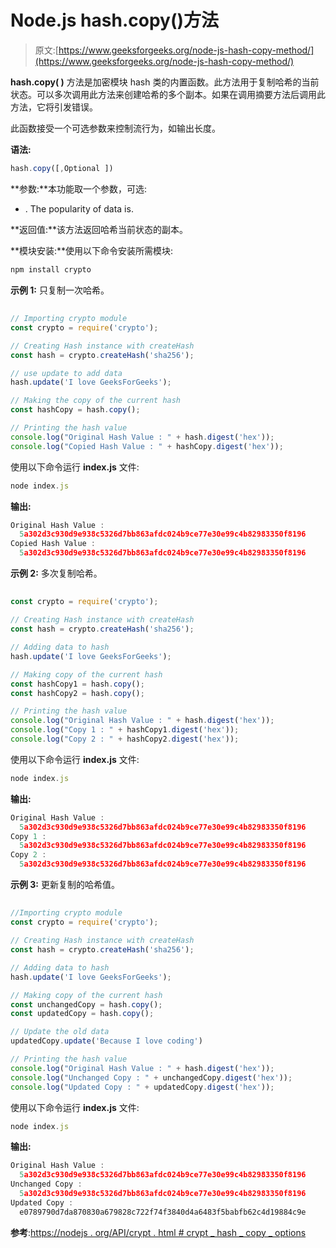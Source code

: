 # Node.js hash.copy()方法

> 原文:[https://www.geeksforgeeks.org/node-js-hash-copy-method/](https://www.geeksforgeeks.org/node-js-hash-copy-method/)

**hash.copy( )** 方法是加密模块 hash 类的内置函数。此方法用于复制哈希的当前状态。可以多次调用此方法来创建哈希的多个副本。如果在调用摘要方法后调用此方法，它将引发错误。

此函数接受一个可选参数来控制流行为，如输出长度。

**语法:**

```js
hash.copy([,Optional ])
```

**参数:**本功能取一个参数，可选:

*   . The popularity of data is.

**返回值:**该方法返回哈希当前状态的副本。

**模块安装:**使用以下命令安装所需模块:

```js
npm install crypto
```

**示例 1:** 只复制一次哈希。

## 

```js
// Importing crypto module
const crypto = require('crypto');

// Creating Hash instance with createHash
const hash = crypto.createHash('sha256');

// use update to add data
hash.update('I love GeeksForGeeks');

// Making the copy of the current hash
const hashCopy = hash.copy();

// Printing the hash value
console.log("Original Hash Value : " + hash.digest('hex'));
console.log("Copied Hash Value : " + hashCopy.digest('hex'));
```

使用以下命令运行 **index.js** 文件:

```js
node index.js
```

**输出:**

```js
Original Hash Value : 
  5a302d3c930d9e938c5326d7bb863afdc024b9ce77e30e99c4b82983350f8196
Copied Hash Value : 
  5a302d3c930d9e938c5326d7bb863afdc024b9ce77e30e99c4b82983350f8196
```

**示例 2:** 多次复制哈希。

## 

```js
const crypto = require('crypto');

// Creating Hash instance with createHash
const hash = crypto.createHash('sha256');

// Adding data to hash
hash.update('I love GeeksForGeeks');

// Making copy of the current hash
const hashCopy1 = hash.copy();
const hashCopy2 = hash.copy();

// Printing the hash value
console.log("Original Hash Value : " + hash.digest('hex'));
console.log("Copy 1 : " + hashCopy1.digest('hex'));
console.log("Copy 2 : " + hashCopy2.digest('hex'));
```

使用以下命令运行 **index.js** 文件:

```js
node index.js
```

**输出:**

```js
Original Hash Value : 
  5a302d3c930d9e938c5326d7bb863afdc024b9ce77e30e99c4b82983350f8196
Copy 1 : 
  5a302d3c930d9e938c5326d7bb863afdc024b9ce77e30e99c4b82983350f8196
Copy 2 : 
  5a302d3c930d9e938c5326d7bb863afdc024b9ce77e30e99c4b82983350f8196
```

**示例 3:** 更新复制的哈希值。

## 

```js
//Importing crypto module
const crypto = require('crypto');

// Creating Hash instance with createHash
const hash = crypto.createHash('sha256');

// Adding data to hash
hash.update('I love GeeksForGeeks');

// Making copy of the current hash
const unchangedCopy = hash.copy();
const updatedCopy = hash.copy();

// Update the old data
updatedCopy.update('Because I love coding')

// Printing the hash value
console.log("Original Hash Value : " + hash.digest('hex'));
console.log("Unchanged Copy : " + unchangedCopy.digest('hex'));
console.log("Updated Copy : " + updatedCopy.digest('hex'));
```

使用以下命令运行 **index.js** 文件:

```js
node index.js
```

**输出:**

```js
Original Hash Value : 
  5a302d3c930d9e938c5326d7bb863afdc024b9ce77e30e99c4b82983350f8196
Unchanged Copy : 
  5a302d3c930d9e938c5326d7bb863afdc024b9ce77e30e99c4b82983350f8196
Updated Copy : 
  e0789790d7da870830a679828c722f74f3840d4a6483f5babfb62c4d19884c9e
```

**参考**:[https://nodejs . org/API/crypt . html # crypt _ hash _ copy _ options](https://nodejs.org/api/crypto.html#crypto_hash_copy_options)